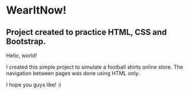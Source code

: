 # WearItNow!
## Project created to practice HTML, CSS and Bootstrap.

Hello, world!

I created this simple project to simulate a football shirts online store. The navigation between pages was done using HTML only. 

I hope you guys like! :)
